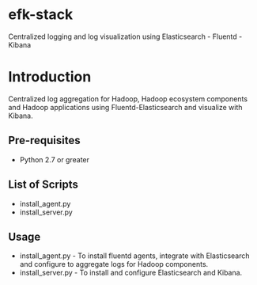 # efk-stack
Centralized logging and log visualization using Elasticsearch - Fluentd - Kibana

# Introduction
Centralized log aggregation for Hadoop, Hadoop ecosystem components and Hadoop applications using Fluentd-Elasticsearch and visualize with Kibana.

## Pre-requisites

* Python 2.7 or greater

## List of Scripts

* install_agent.py
* install_server.py


## Usage 

* install_agent.py - To install fluentd agents, integrate with Elasticsearch and configure to aggregate logs for Hadoop components.
* install_server.py - To install and configure Elasticsearch and Kibana.
